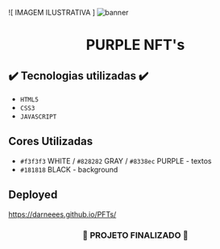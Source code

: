 ![ IMAGEM ILUSTRATIVA ] ![banner](https://user-images.githubusercontent.com/79709843/218270803-dc9c5d90-ac93-42e7-87d7-c4677609044a.png)

<h1 align="center">
  PURPLE NFT's
</h1>

## ✔️ Tecnologias utilizadas  ✔️
- ``HTML5``
- ``CSS3``
- ``JAVASCRIPT``

## Cores Utilizadas
- ``#f3f3f3`` WHITE / ``#828282`` GRAY / ``#8338ec`` PURPLE - textos
- ``#181818`` BLACK - background

## Deployed

https://darneees.github.io/PFTs/

<h3 align="center">

  :construction: PROJETO FINALIZADO :construction:
  
</h3>
